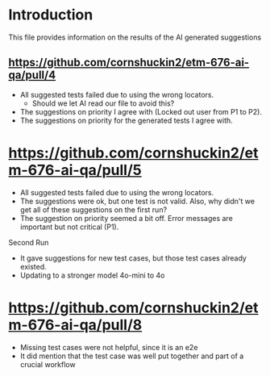 # Introduction

This file provides information on the results of the AI generated suggestions

## https://github.com/cornshuckin2/etm-676-ai-qa/pull/4

- All suggested tests failed due to using the wrong locators.
  - Should we let AI read our file to avoid this?
- The suggestions on priority I agree with (Locked out user from P1 to P2).
- The suggestions on priority for the generated tests I agree with.

# https://github.com/cornshuckin2/etm-676-ai-qa/pull/5

- All suggested tests failed due to using the wrong locators.
- The suggestions were ok, but one test is not valid. Also, why didn't we get all of these suggestions on the first run?
- The suggestion on priority seemed a bit off. Error messages are important but not critical (P1).

Second Run

- It gave suggestions for new test cases, but those test cases already existed.
- Updating to a stronger model 4o-mini to 4o

# https://github.com/cornshuckin2/etm-676-ai-qa/pull/8

- Missing test cases were not helpful, since it is an e2e
- It did mention that the test case was well put together and part of a crucial workflow
